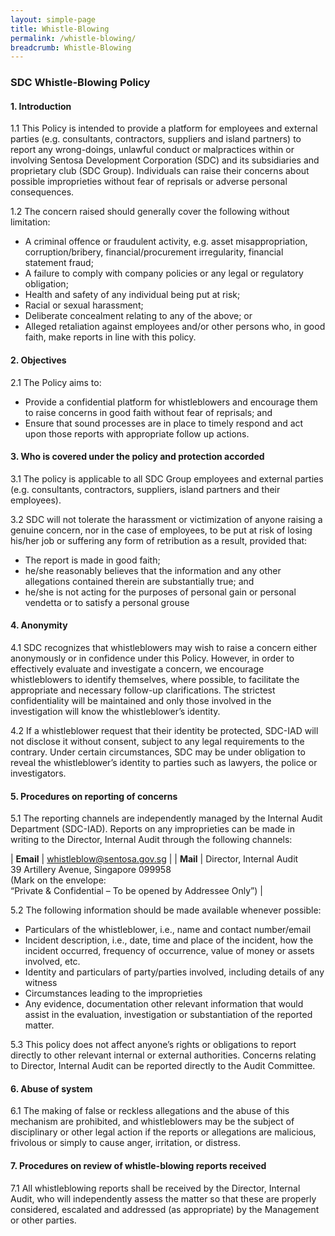 ```yaml
---
layout: simple-page
title: Whistle-Blowing
permalink: /whistle-blowing/
breadcrumb: Whistle-Blowing
---
```

### **SDC Whistle-Blowing Policy**

#### **1. Introduction**
1.1 This Policy is intended to provide a platform for employees and external parties (e.g. consultants, contractors, suppliers and island partners) to report any wrong-doings, unlawful conduct or malpractices within or involving Sentosa Development Corporation (SDC) and its subsidiaries and proprietary club (SDC Group). Individuals can raise their concerns about possible improprieties without fear of reprisals or adverse personal consequences.

1.2 The concern raised should generally cover the following without limitation:
- A criminal offence or fraudulent activity, e.g. asset misappropriation, corruption/bribery, financial/procurement irregularity, financial statement fraud;
- A failure to comply with company policies or any legal or regulatory obligation;
- Health and safety of any individual being put at risk;
- Racial or sexual harassment;
- Deliberate concealment relating to any of the above; or
- Alleged retaliation against employees and/or other persons who, in good faith, make reports in line with this policy.

#### **2. Objectives**
2.1 The Policy aims to:
- Provide a confidential platform for whistleblowers and encourage them to raise concerns in good faith without fear of reprisals; and
- Ensure that sound processes are in place to timely respond and act upon those reports with appropriate follow up actions.

#### **3. Who is covered under the policy and protection accorded**
3.1 The policy is applicable to all SDC Group employees and external parties (e.g. consultants, contractors, suppliers, island partners and their employees).

3.2 SDC will not tolerate the harassment or victimization of anyone raising a genuine concern, nor in the case of employees, to be put at risk of losing his/her job or suffering any form of retribution as a result, provided that:
- The report is made in good faith;
- he/she reasonably believes that the information and any other allegations contained therein are substantially true; and
- he/she is not acting for the purposes of personal gain or personal vendetta or to satisfy a personal grouse

#### **4. Anonymity**
4.1 SDC recognizes that whistleblowers may wish to raise a concern either anonymously or in confidence under this Policy. However, in order to effectively evaluate and investigate a concern, we encourage whistleblowers to identify themselves, where possible, to facilitate the appropriate and necessary follow-up clarifications. The strictest confidentiality will be maintained and only those involved in the investigation will know the whistleblower’s identity.

4.2 If a whistleblower request that their identity be protected, SDC-IAD will not disclose it without consent, subject to any legal requirements to the contrary. Under certain circumstances, SDC may be under obligation to reveal the whistleblower’s identity to parties such as lawyers, the police or investigators.

#### **5. Procedures on reporting of concerns**
5.1 The reporting channels are independently managed by the Internal Audit Department (SDC-IAD). Reports on any improprieties can be made in writing to the Director, Internal Audit through the following channels:

| **Email** | <whistleblow@sentosa.gov.sg> |
| **Mail**  | Director, Internal Audit <br>39 Artillery Avenue, Singapore 099958 <br>(Mark on the envelope: <br> “Private & Confidential – To be opened by Addressee Only”)  |

5.2 The following information should be made available whenever possible:
- Particulars of the whistleblower, i.e., name and contact number/email
- Incident description, i.e., date, time and place of the incident, how the incident occurred, frequency of occurrence, value of money or assets involved, etc.
- Identity and particulars of party/parties involved, including details of any witness
- Circumstances leading to the improprieties
- Any evidence, documentation other relevant information that would assist in the evaluation, investigation or substantiation of the reported matter.

5.3 This policy does not affect anyone’s rights or obligations to report directly to other relevant internal or external authorities. Concerns relating to Director, Internal Audit can be reported directly to the Audit Committee.

#### **6. Abuse of system**
6.1 The making of false or reckless allegations and the abuse of this mechanism are prohibited, and whistleblowers may be the subject of disciplinary or other legal action if the reports or allegations are malicious, frivolous or simply to cause anger, irritation, or distress.

#### **7. Procedures on review of whistle-blowing reports received**
7.1 All whistleblowing reports shall be received by the Director, Internal Audit, who will independently assess the matter so that these are properly considered, escalated and addressed (as appropriate) by the Management or other parties.
